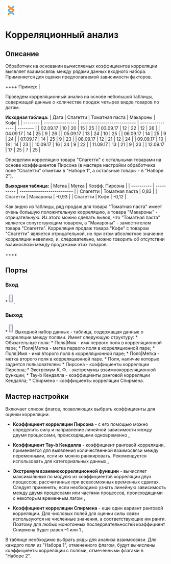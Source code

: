 ![](../../media/app/icons/component_18/component_default-06.svg)

# Корреляционный анализ

## Описание

Обработчик на основании вычисляемых коэффициентов корреляции выявляет взаимосвязь между рядами данных входного набора. Применяется для оценки предполагаемой зависимости факторов. 

++++  Пример:  |

Проведем корреляционный анализ на основе небольшой таблицы, содержащей данные о количестве продаж четырех видов товаров по датам.

**Исходная таблица:**
 | Дата | Спагетти | Томатная паста | Макароны | Кофе | 
 | -------- | ---------------- | --------------------------- | ---------------- | -------- | 
 | 02.09.17 | 10               | 20                          | 15               | 25       | 
 | 03.09.17 | 12               | 22                          | 12               | 26       | 
 | 04.09.17 | 14               | 25                          | 9                | 26       | 
 | 05.09.17 | 13               | 24                          | 10               | 25       | 
 | 06.09.17 | 14               | 25                          | 9                | 24       | 
 | 07.09.17 | 14               | 25                          | 9                | 23       | 
 | 08.09.17 | 12               | 21                          | 12               | 24       | 
 | 09.09.17 | 10               | 18                          | 14               | 23       | 
 | 10.09.17 | 16               | 24                          | 9                | 22       | 
 | 11.09.17 | 13               | 21                          | 9                | 23       | 
 | 12.09.17 | 17               | 25                          | 7                | 25       | 

Определим корреляцию товара "Спагетти" с остальными товарами на основе коэффициентов Пирсона (в мастере настройки обработчика поле "Спагетти" отметим в "Наборе 1", а остальные товары - в "Наборе 2").

**Выходная таблица:**
 | Метка       | Метка                  | Коэфф. Пирсона | 
 | ----------       | ----------                  | -------------------------- | 
 | Спагетти | Томатная паста | 0,83                       | 
 | Спагетти | Макароны            | -0,93                      | 
 | Спагетти | Кофе                    | -0,12                      | 

Как видно из таблицы, ряд продаж для товара "Томатная паста" имеет очень большую положительную корреляцию, а товара "Макароны" - отрицательную. Из этого можно сделать вывод, что "Томатная паста" является сопутствующим товаром, а "Макароны" - заместителем товара "Спагетти". Корреляция продаж товара "Кофе" с товаром "Спагетти" является отрицательной, но при этом абсолютное значение корреляции невелико, и, следовательно, можно говорить об отсутствии взаимосвязи между продажами этих товаров.

++++

## Порты

### Вход

   *![](../../media/app/icons/ports/input_table_inactive.svg). 

### Выход

   *![](../../media/app/icons/ports/output_table_inactive.svg) Выходной набор данных - таблица, содержащая данные о корреляции между полями. Имеет следующую структуру:
     * Обязательные поля:
       * Поля|Имя - имя первого поля в корреляционной паре;
       * Поля|Метка - метка первого поля в корреляционной паре;
       * Поля|Имя - имя второго поля в корреляционной паре;
       * Поля|Метка - метка второго поля в корреляционной паре.
     * Поля, наличие которых задается пользователем:
       * Пирсона - коэффициенты корреляции Пирсона;
       * Экстремум К. Ф. - экстремумы взаимнокорреляционной функции;
       * Tay-b Кендалла - коэффициенты ранговой корреляции Кендалла;
       * Спирмена - коэффициенты корреляции Спирмена.

## Мастер настройки

Включает список флагов, позволяющих выбрать коэффициенты для оценки корреляции:

* **Коэффициент корреляции Пирсона** - с его помощью можно определить силу и направление линейной зависимости между двумя процессами, происходящими одновременно
 [.](https://ru.wikipedia.org/wiki/Корреляция#.D0.9B.D0.B8.D0.BD.D0.B5.D0.B9.D0.BD.D1.8B.D0.B9_.D0.BA.D0.BE.D1.8D.D1.84.D1.84.D0.B8.D1.86.D0.B8.D0.B5.D0.BD.D1.82_.D0.BA.D0.BE.D1.80.D1.80.D0.B5.D0.BB.D1.8F.D1.86.D0.B8.D0.B8)

* **Коэффициент Tay-b Кендалла** - коэффициент ранговой корреляции, применяется для выявления количественной взаимосвязи между переменными, если их можно ранжировать. Рекомендуется использовать для категориальных данных [.](https://ru.wikipedia.org/wiki/Корреляция#.D0.9A.D0.BE.D1.8D.D1.84.D1.84.D0.B8.D1.86.D0.B8.D0.B5.D0.BD.D1.82_.D1.80.D0.B0.D0.BD.D0.B3.D0.BE.D0.B2.D0.BE.D0.B9_.D0.BA.D0.BE.D1.80.D1.80.D0.B5.D0.BB.D1.8F.D1.86.D0.B8.D0.B8_.D0.9A.D0.B5.D0.BD.D0.B4.D0.B0.D0.BB.D0.BB.D0.B0)

* **Экстремум взаимнокорреляционной функции** - вычисляет максимальный по модулю из коэффициентов корреляции двух процессов, рассчитанных при всевозможных временных сдвигах. Следует применять, если необходимо узнать линейную зависимость между двумя процессами или частями процессов, происходящими с некоторым временным лагом [.](https://ru.wikipedia.org/wiki/Взаимнокорреляционная_функция)

* **Коэффициент корреляции Спирмена** - еще один вариант ранговой корреляции. Для числовых полей для оценки силы связи используются не численные значения, а соответствующие им ранги. Поэтому для любых монотонных последовательностей коэффициент Спирмена будет равен –1 или 1 [.](https://ru.wikipedia.org/wiki/Корреляция#.D0.9A.D0.BE.D1.8D.D1.84.D1.84.D0.B8.D1.86.D0.B8.D0.B5.D0.BD.D1.82_.D1.80.D0.B0.D0.BD.D0.B3.D0.BE.D0.B2.D0.BE.D0.B9_.D0.BA.D0.BE.D1.80.D1.80.D0.B5.D0.BB.D1.8F.D1.86.D0.B8.D0.B8_.D0.A1.D0.BF.D0.B8.D1.80.D0.BC.D0.B5.D0.BD.D0.B0)

В таблице необходимо выбрать ряды для анализа взаимосвязи. Для каждого поля из "Набора 1", отмеченного флагом, будут вычислены коэффициенты корреляции с полями, отмеченными флагами в "Наборе 2".
